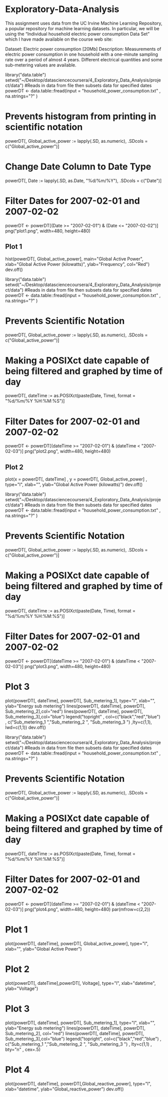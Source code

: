 # Exploratory-Data-Analysis
This assignment uses data from the UC Irvine Machine Learning Repository, a popular repository for machine learning datasets. In particular, we will be using the “Individual household electric power consumption Data Set” which I have made available on the course web site:

Dataset: Electric power consumption [20Mb]
Description: Measurements of electric power consumption in one household with a one-minute sampling rate over a period of almost 4 years. Different electrical quantities and some sub-metering values are available.

library("data.table")
setwd("~/Desktop/datasciencecoursera/4_Exploratory_Data_Analysis/project/data")
#Reads in data from file then subsets data for specified dates
powerDT <- data.table::fread(input = "household_power_consumption.txt"
                             , na.strings="?"
                             )
# Prevents histogram from printing in scientific notation
powerDT[, Global_active_power := lapply(.SD, as.numeric), .SDcols = c("Global_active_power")]
# Change Date Column to Date Type
powerDT[, Date := lapply(.SD, as.Date, "%d/%m/%Y"), .SDcols = c("Date")]
# Filter Dates for 2007-02-01 and 2007-02-02
powerDT <- powerDT[(Date >= "2007-02-01") & (Date <= "2007-02-02")]
png("plot1.png", width=480, height=480)
## Plot 1
hist(powerDT[, Global_active_power], main="Global Active Power", 
     xlab="Global Active Power (kilowatts)", ylab="Frequency", col="Red")
dev.off()


library("data.table")
setwd("~/Desktop/datasciencecoursera/4_Exploratory_Data_Analysis/project/data")
#Reads in data from file then subsets data for specified dates
powerDT <- data.table::fread(input = "household_power_consumption.txt"
                             , na.strings="?"
)
# Prevents Scientific Notation
powerDT[, Global_active_power := lapply(.SD, as.numeric), .SDcols = c("Global_active_power")]
# Making a POSIXct date capable of being filtered and graphed by time of day
powerDT[, dateTime := as.POSIXct(paste(Date, Time), format = "%d/%m/%Y %H:%M:%S")]
# Filter Dates for 2007-02-01 and 2007-02-02
powerDT <- powerDT[(dateTime >= "2007-02-01") & (dateTime < "2007-02-03")]
png("plot2.png", width=480, height=480)
## Plot 2
plot(x = powerDT[, dateTime]
     , y = powerDT[, Global_active_power]
     , type="l", xlab="", ylab="Global Active Power (kilowatts)")
dev.off()


library("data.table")
setwd("~/Desktop/datasciencecoursera/4_Exploratory_Data_Analysis/project/data")
#Reads in data from file then subsets data for specified dates
powerDT <- data.table::fread(input = "household_power_consumption.txt"
                             , na.strings="?"
)
# Prevents Scientific Notation
powerDT[, Global_active_power := lapply(.SD, as.numeric), .SDcols = c("Global_active_power")]
# Making a POSIXct date capable of being filtered and graphed by time of day
powerDT[, dateTime := as.POSIXct(paste(Date, Time), format = "%d/%m/%Y %H:%M:%S")]
# Filter Dates for 2007-02-01 and 2007-02-02
powerDT <- powerDT[(dateTime >= "2007-02-01") & (dateTime < "2007-02-03")]
png("plot3.png", width=480, height=480)
# Plot 3
plot(powerDT[, dateTime], powerDT[, Sub_metering_1], type="l", xlab="", ylab="Energy sub metering")
lines(powerDT[, dateTime], powerDT[, Sub_metering_2],col="red")
lines(powerDT[, dateTime], powerDT[, Sub_metering_3],col="blue")
legend("topright"
       , col=c("black","red","blue")
       , c("Sub_metering_1  ","Sub_metering_2  ", "Sub_metering_3  ")
       ,lty=c(1,1), lwd=c(1,1))
dev.off()


library("data.table")
setwd("~/Desktop/datasciencecoursera/4_Exploratory_Data_Analysis/project/data")
#Reads in data from file then subsets data for specified dates
powerDT <- data.table::fread(input = "household_power_consumption.txt"
                             , na.strings="?"
)
# Prevents Scientific Notation
powerDT[, Global_active_power := lapply(.SD, as.numeric), .SDcols = c("Global_active_power")]
# Making a POSIXct date capable of being filtered and graphed by time of day
powerDT[, dateTime := as.POSIXct(paste(Date, Time), format = "%d/%m/%Y %H:%M:%S")]
# Filter Dates for 2007-02-01 and 2007-02-02
powerDT <- powerDT[(dateTime >= "2007-02-01") & (dateTime < "2007-02-03")]
png("plot4.png", width=480, height=480)
par(mfrow=c(2,2))
# Plot 1
plot(powerDT[, dateTime], powerDT[, Global_active_power], type="l", xlab="", ylab="Global Active Power")
# Plot 2
plot(powerDT[, dateTime],powerDT[, Voltage], type="l", xlab="datetime", ylab="Voltage")
# Plot 3
plot(powerDT[, dateTime], powerDT[, Sub_metering_1], type="l", xlab="", ylab="Energy sub metering")
lines(powerDT[, dateTime], powerDT[, Sub_metering_2], col="red")
lines(powerDT[, dateTime], powerDT[, Sub_metering_3],col="blue")
legend("topright", col=c("black","red","blue")
       , c("Sub_metering_1  ","Sub_metering_2  ", "Sub_metering_3  ")
       , lty=c(1,1)
       , bty="n"
       , cex=.5) 
# Plot 4
plot(powerDT[, dateTime], powerDT[,Global_reactive_power], type="l", xlab="datetime", ylab="Global_reactive_power")
dev.off()
